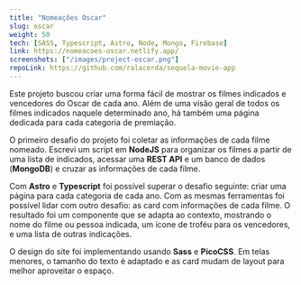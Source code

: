 ```yaml
---
title: "Nomeações Oscar"
slug: oscar
weight: 50
tech: [SASS, Typescript, Astro, Node, Mongo, Firebase]
link: https://nomeacoes-oscar.netlify.app/
screenshots: ["/images/project-oscar.png"]
repoLink: https://github.com/ralacerda/sequela-movie-app
---
```


Este projeto buscou criar uma forma fácil de mostrar os filmes indicados e vencedores do Oscar de cada ano. Além de uma visão geral de todos os filmes indicados naquele determinado ano, há também uma página dedicada para cada categoria de premiação.

O primeiro desafio do projeto foi coletar as informações de cada filme nomeado. Escrevi um script em **NodeJS** para organizar os filmes a partir de uma lista de indicados, acessar uma **REST API** e um banco de dados (**MongoDB**) e cruzar as informações de cada filme.

Com **Astro** e **Typescript** foi possível superar o desafio seguinte: criar uma página para cada categoria de cada ano. Com as mesmas ferramentas foi possível lidar com outro desafio: as card com informações de cada filme. O resultado foi um componente que se adapta ao contexto, mostrando o nome do filme ou pessoa indicada, um ícone de troféu para os vencedores, e uma lista de outras indicações.

O design do site foi implementando usando **Sass** e **PicoCSS**. Em telas menores, o tamanho do texto é adaptado e as card mudam de layout para melhor aproveitar o espaço.
